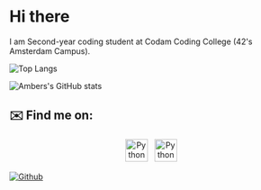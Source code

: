 # Hi there

I am Second-year coding student at Codam Coding College (42's Amsterdam Campus).


![Top Langs](https://github-readme-stats.vercel.app/api/top-langs/?username=avan-dam&theme=radical)

![Ambers's GitHub stats](https://github-readme-stats.vercel.app/api?username=avan-dam&show_icons=true&theme=radical)


## ✉️ Find me on:


<p align="center">
 <a href="https://www.linkedin.com/in/amber-van-dam-5044b21b6/" target="_blank" rel="noopener noreferrer"> <img src="https://cdn.jsdelivr.net/npm/simple-icons@v3/icons/linkedin.svg" alt="Python" height="40" style="vertical-align:top; margin:4px"></a>
 <a href="mailto:ambervandam97@gmail.com"> <img src="https://cdn.jsdelivr.net/npm/simple-icons@v3/icons/gmail.svg" alt="Python" height="40" style="vertical-align:top; margin:4px"></a>
</p>


[![Github](https://img.shields.io/github/followers/CharalambosIoannou?label=Follow&style=social)](https://github.com/avan-dam)
